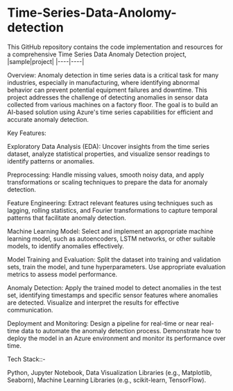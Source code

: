 # Time-Series-Data-Anolomy-detection
This GitHub repository contains the code implementation and resources for a comprehensive Time Series Data Anomaly Detection project,
|sample|project|
|----|----|




Overview:
Anomaly detection in time series data is a critical task for many industries, especially in manufacturing, where identifying abnormal behavior can prevent potential equipment failures and downtime. This project addresses the challenge of detecting anomalies in sensor data collected from various machines on a factory floor. The goal is to build an AI-based solution using Azure's time series capabilities for efficient and accurate anomaly detection.

Key Features:

Exploratory Data Analysis (EDA): Uncover insights from the time series dataset, analyze statistical properties, and visualize sensor readings to identify patterns or anomalies.

Preprocessing: Handle missing values, smooth noisy data, and apply transformations or scaling techniques to prepare the data for anomaly detection.

Feature Engineering: Extract relevant features using techniques such as lagging, rolling statistics, and Fourier transformations to capture temporal patterns that facilitate anomaly detection.

Machine Learning Model: Select and implement an appropriate machine learning model, such as autoencoders, LSTM networks, or other suitable models, to identify anomalies effectively.

Model Training and Evaluation: Split the dataset into training and validation sets, train the model, and tune hyperparameters. Use appropriate evaluation metrics to assess model performance.

Anomaly Detection: Apply the trained model to detect anomalies in the test set, identifying timestamps and specific sensor features where anomalies are detected. Visualize and interpret the results for effective communication.

Deployment and Monitoring: Design a pipeline for real-time or near real-time data to automate the anomaly detection process. Demonstrate how to deploy the model in an Azure environment and monitor its performance over time.

Tech Stack::-

Python,
Jupyter Notebook,
Data Visualization Libraries (e.g., Matplotlib, Seaborn),
Machine Learning Libraries (e.g., scikit-learn, TensorFlow).
